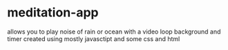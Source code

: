 # meditation-app
allows you to play noise of rain or ocean with a video loop background and timer
created using mostly javasctipt and some css and html
